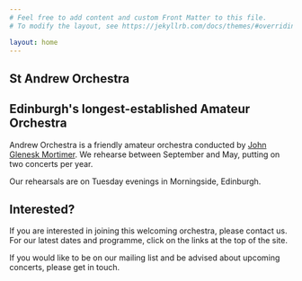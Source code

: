 ```yaml
---
# Feel free to add content and custom Front Matter to this file.
# To modify the layout, see https://jekyllrb.com/docs/themes/#overriding-theme-defaults

layout: home
---
```


## St Andrew Orchestra
## Edinburgh's longest-established Amateur Orchestra

Andrew Orchestra is a friendly amateur orchestra conducted by [John
Glenesk Mortimer](http://www.johngleneskmortimer.com/site/). We
rehearse between September and May, putting on two concerts per
year.

Our rehearsals are on Tuesday evenings in Morningside, Edinburgh.

## Interested?
If you are interested in joining this welcoming orchestra, please
contact us. For our latest dates and programme, click on the links
at the top of the site.

If you would like to be on our mailing list and be advised about
upcoming concerts, please get in touch.
